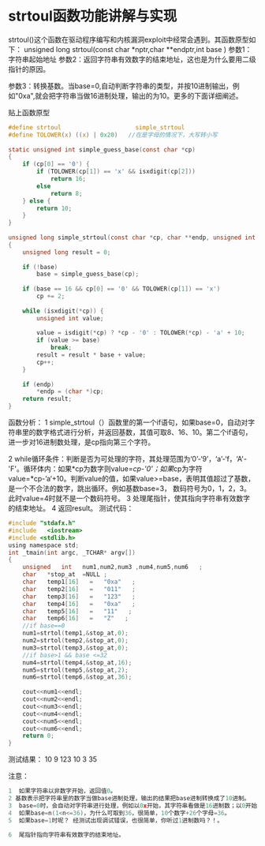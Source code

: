 # strtoul函数功能讲解与实现

strtoul()这个函数在驱动程序编写和内核漏洞exploit中经常会遇到。其函数原型如下：
unsigned long strtoul(const char *nptr,char **endptr,int base )
参数1：字符串起始地址
参数2：返回字符串有效数字的结束地址，这也是为什么要用二级指针的原因。

参数3：转换基数。当base=0,自动判断字符串的类型，并按10进制输出，例如"0xa",就会把字符串当做16进制处理，输出的为10。更多的下面详细阐述。

贴上函数原型

```c
#define strtoul                     simple_strtoul  
#define TOLOWER(x) ((x) | 0x20)   //在是字母的情况下，大写转小写
  
static unsigned int simple_guess_base(const char *cp)  
{  
    if (cp[0] == '0') {  
        if (TOLOWER(cp[1]) == 'x' && isxdigit(cp[2]))  
            return 16;  
        else  
            return 8;  
    } else {  
        return 10;  
    }  
}  
  
unsigned long simple_strtoul(const char *cp, char **endp, unsigned int base)  
{  
    unsigned long result = 0;  
  
    if (!base)  
        base = simple_guess_base(cp);  
  
    if (base == 16 && cp[0] == '0' && TOLOWER(cp[1]) == 'x')  
        cp += 2;  
  
    while (isxdigit(*cp)) {  
        unsigned int value;  
  
        value = isdigit(*cp) ? *cp - '0' : TOLOWER(*cp) - 'a' + 10;  
        if (value >= base)  
            break;  
        result = result * base + value;  
        cp++;  
    }  
  
    if (endp)  
        *endp = (char *)cp;  
    return result;  
}  
```

函数分析：
1 simple_strtoul（）函数里的第一个if语句，如果base=0，自动对字符串里的数字格式进行分析，并返回基数，其值可取8、16、10。第二个if语句，进一步对16进制数处理，是cp指向第三个字符。

2     while循环条件：判断是否为可处理的字符，其处理范围为‘0’-‘9’，‘a’-‘f，‘A'-'F'。
​       循环体内：如果*cp为数字则value=*cp-'0'；如果*cp为字符value=*cp-’a‘+10。
​       判断value的值，如果value>=base，表明其值超过了基数，是一个不合法的数字，跳出循环。例如基数base=3， 数码符号为0，1，2，3。 此时value=4时就不是一个数码符号。
3     处理尾指针，使其指向字符串有效数字的结束地址。
4 返回result。
测试代码：

```c
#include "stdafx.h"  
#include   <iostream>   
#include <stdlib.h>  
using namespace std;  
int _tmain(int argc, _TCHAR* argv[])  
{  
    unsigned   int   num1,num2,num3 ,num4,num5,num6   ;   
    char   *stop_at  =NULL ;   
    char   temp1[16]   =   "0xa"   ;   
    char   temp2[16]   =   "011"   ;   
    char   temp3[16]   =   "123"   ;   
    char   temp4[16]   =   "0xa"   ;   
    char   temp5[16]   =   "11"   ;   
    char   temp6[16]   =   "Z"   ;   
    //if base==0  
    num1=strtol(temp1,&stop_at,0);   
    num2=strtol(temp2,&stop_at,0);   
    num3=strtol(temp3,&stop_at,0);   
    //if base>1 && base <=32  
    num4=strtol(temp4,&stop_at,16);   
    num5=strtol(temp5,&stop_at,2);   
    num6=strtol(temp6,&stop_at,36);   
  
    cout<<num1<<endl;  
    cout<<num2<<endl;  
    cout<<num3<<endl;  
    cout<<num4<<endl;  
    cout<<num5<<endl;  
    cout<<num6<<endl;  
    return 0;  
}  
```

测试结果：
10
9
123
10
3
35

注意：

```c
1  如果字符串以非数字开始，返回值0。
2 基数表示把字符串里的数字当做base进制处理，输出的结果把base进制转换成了10进制。
3  base=0时，会自动对字符串进行处理，例如以0x开始，其字符串看做是16进制数；以0开始，其字符串看做是8进制数。
4  如果base=n(1<n<=36)，为什么可取到36，很简单，10个数字+26个字母=36。
5  如果base=1时呢？ 经测试出现调试错误，也很简单，你听过1进制数吗？！。

6  尾指针指向字符串有效数字的结束地址。
```

